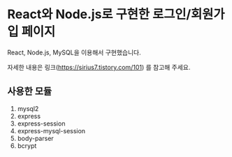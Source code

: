 # React와 Node.js로 구현한 로그인/회원가입 페이지

React, Node.js, MySQL을 이용해서 구현했습니다.

자세한 내용은 링크(https://sirius7.tistory.com/101) 를 참고해 주세요.

## 사용한 모듈

1. mysql2
2. express
3. express-session
4. express-mysql-session
5. body-parser
6. bcrypt